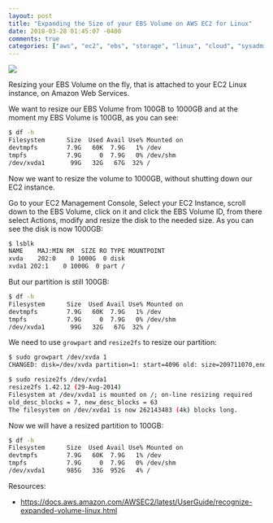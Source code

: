 ```yaml
---
layout: post
title: "Expanding the Size of your EBS Volume on AWS EC2 for Linux"
date: 2018-03-28 01:45:07 -0400
comments: true
categories: ["aws", "ec2", "ebs", "storage", "linux", "cloud", "sysadmin"]
---
```


![](https://i.snag.gy/BJLbwQ.jpg)

Resizing your EBS Volume on the fly, that is attached to your EC2 Linux instance, on Amazon Web Services.

We want to resize our EBS Volume from 100GB to 1000GB and at the moment my EBS Volume is 100GB, as you can see:

```bash
$ df -h
Filesystem      Size  Used Avail Use% Mounted on
devtmpfs        7.9G   60K  7.9G   1% /dev
tmpfs           7.9G     0  7.9G   0% /dev/shm
/dev/xvda1       99G   32G   67G  32% /
```

Now we want to resize the volume to 1000GB, without shutting down our EC2 instance.

Go to your EC2 Management Console, Select your EC2 Instance, scroll down to the EBS Volume, click on it and click the EBS Volume ID, from there select Actions, modify and resize the disk to the needed size. As you can see the disk is now 1000GB:

```bash
$ lsblk
NAME    MAJ:MIN RM  SIZE RO TYPE MOUNTPOINT
xvda    202:0    0 1000G  0 disk
xvda1 202:1    0 1000G  0 part /
```

But our partition is still 100GB:

```bash
$ df -h
Filesystem      Size  Used Avail Use% Mounted on
devtmpfs        7.9G   60K  7.9G   1% /dev
tmpfs           7.9G     0  7.9G   0% /dev/shm
/dev/xvda1       99G   32G   67G  32% /
```

We need to use `growpart` and `resize2fs` to resize our partition:

```bash
$ sudo growpart /dev/xvda 1
CHANGED: disk=/dev/xvda partition=1: start=4096 old: size=209711070,end=209715166 new: size=2097147870,end=2097151966

$ sudo resize2fs /dev/xvda1
resize2fs 1.42.12 (29-Aug-2014)
Filesystem at /dev/xvda1 is mounted on /; on-line resizing required
old_desc_blocks = 7, new_desc_blocks = 63
The filesystem on /dev/xvda1 is now 262143483 (4k) blocks long.
```

Now we will have a resized partition to 100GB:

```bash
$ df -h
Filesystem      Size  Used Avail Use% Mounted on
devtmpfs        7.9G   60K  7.9G   1% /dev
tmpfs           7.9G     0  7.9G   0% /dev/shm
/dev/xvda1      985G   33G  952G   4% /
```

Resources:

- https://docs.aws.amazon.com/AWSEC2/latest/UserGuide/recognize-expanded-volume-linux.html
